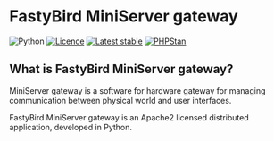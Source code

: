 # FastyBird MiniServer gateway

![Python](https://img.shields.io/pypi/pyversions/miniserver-gateway?style=flat-square)
[![Licence](https://badgen.net//pypi/license/miniserver-gateway?cache=300&style=flast-square)](https://packagist.org/packages/FastyBird/miniserver-gateway)
[![Latest stable](https://badgen.net/pypi/v/miniserver-gateway?cache=300&style=flast-square)](https://packagist.org/packages/FastyBird/miniserver-gateway)
[![PHPStan](https://img.shields.io/badge/Black-enabled-brightgreen.svg?style=flat-square)](https://github.com/phpstan/phpstan)

## What is FastyBird MiniServer gateway?

MiniServer gateway is a software for hardware gateway for managing communication between physical world and user interfaces.

FastyBird MiniServer gateway is an Apache2 licensed distributed application, developed in Python.
